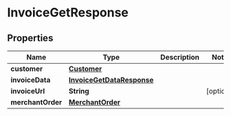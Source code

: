 
# InvoiceGetResponse

## Properties
Name | Type | Description | Notes
------------ | ------------- | ------------- | -------------
**customer** | [**Customer**](Customer.md) |  | 
**invoiceData** | [**InvoiceGetDataResponse**](InvoiceGetDataResponse.md) |  | 
**invoiceUrl** | **String** |  |  [optional]
**merchantOrder** | [**MerchantOrder**](MerchantOrder.md) |  | 



